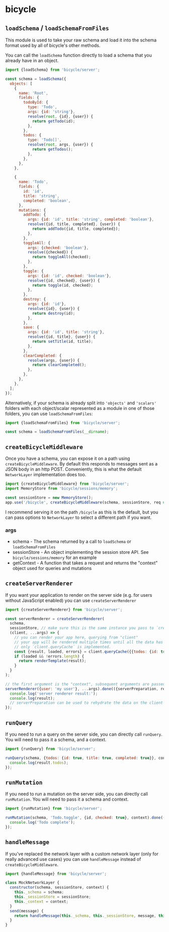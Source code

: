 # bicycle

## `loadSchema` / `loadSchemaFromFiles`

This module is used to take your raw schema and load it into the schema format used by all of bicycle's other methods.

You can call the `loadSchema` function directly to load a schema that you already have in an object.

```js
import {loadSchema} from 'bicycle/server';

const schema = loadSchema({
  objects: [
    {
      name: 'Root',
      fields: {
        todoById: {
          type: 'Todo',
          args: {id: 'string'},
          resolve(root, {id}, {user}) {
            return getTodo(id);
          },
        },
        todos: {
          type: 'Todo[]',
          resolve(root, args, {user}) {
            return getTodos();
          },
        },
      },
    },

    {
      name: 'Todo',
      fields: {
        id: 'id',
        title: 'string',
        completed: 'boolean',
      },
      mutations: {
        addTodo: {
          args: {id: 'id', title: 'string', completed: 'boolean'},
          resolve({id, title, completed}, {user}) {
            return addTodo({id, title, completed});
          },
        },
        toggleAll: {
          args: {checked: 'boolean'},
          resolve({checked}) {
            return toggleAll(checked);
          },
        },
        toggle: {
          args: {id: 'id', checked: 'boolean'},
          resolve({id, checked}, {user}) {
            return toggle(id, checked);
          },
        },
        destroy: {
          args: {id: 'id'},
          resolve({id}, {user}) {
            return destroy(id);
          },
        },
        save: {
          args: {id: 'id', title: 'string'},
          resolve({id, title}, {user}) {
            return setTitle(id, title);
          },
        },
        clearCompleted: {
          resolve(args, {user}) {
            return clearCompleted();
          },
        },
      },
    },
  ];
});
```

Alternatively, if your schema is already split into `'objects'` and `'scalars'` folders with each object/scalar
represented as a module in one of those folders, you can use `loadSchemaFromFiles`:

```js
import {loadSchemaFromFiles} from 'bicycle/server';

const schema = loadSchemaFromFiles(__dirname);
```

## `createBicycleMiddleware`

Once you have a schema, you can expose it on a path using `createBicycleMiddleware`.  By default this responds to
messages sent as a JSON body in an http POST.  Conveniently, this is what the default `NetworkLayer` implementation
does too.

```js
import {createBicycleMiddleware} from 'bicycle/server';
import MemoryStore from 'bicycle/sessions/memory';

const sessionStore = new MemoryStore();
app.use('/bicycle', createBicycleMiddleware(schema, sessionStore, req => ({user: req.user})));
```

I recommend serving it on the path `/bicycle` as this is the default, but you can pass options to `NetworkLayer` to
select a different path if you want.

### args

 - schema - The schema returned by a call to `loadSchema` or `loadSchemaFromFiles`
 - sessionStore - An object implementing the session store API.  See `bicycle/sessions/memory` for an example
 - getContext - A function that takes a request and returns the "context" object used for queries and mutations

## `createServerRenderer`

If you want your application to render on the server side (e.g. for users without JavaScript enabled) you can use
`createServerRenderer`

```js
import {createServerRenderer} from 'bicycle/server';

const serverRenderer = createServerRenderer(
  schema,
  sessionStore, // make sure this is the same instance you pass to `createBicycleMiddleware`
  (client, ...args) => {
    // you can render your app here, querying from "client"
    // your app will be rendered multiple times until all the data has been loaded
    // only `client.queryCache` is implemented.
    const {result, loaded, errors} = client.queryCache({{todos: {id: true, title: true, completed: true}}});
    if (loaded && !errors.length) {
      return renderTemplate(result);
    }
  }
);

// the first argument is the "context", subsequent arguments are passed through to your rendering function.
serverRenderer({user: 'my user'}, ...args).done(({serverPreparation, result}) => {
  console.log('server renderer result:');
  console.log(result);
  // serverPreparation can be used to rehydrate the data on the client
});
```

## `runQuery`

If you need to run a query on the server side, you can directly call `runQuery`.  You will need to pass it a schema, and
a context.

```js
import {runQuery} from 'bicycle/server';

runQuery(schema, {todos: {id: true, title: true, completed: true}}, context).done(result => {
  console.log(result.todos);
});
```

## `runMutation`

If you need to run a mutation on the server side, you can directly call `runMutation`.  You will need to pass it a
schema and context.

```js
import {runMutation} from 'bicycle/server';

runMutation(schema, 'Todo.toggle', {id, checked: true}, context).done(() => {
  console.log('Todo complete');
});
```

## `handleMessage`

If you've replaced the network layer with a custom network layer (only for really advanced use cases) you can use
`handleMessage` instead of `createBicycleMiddleware`.

```js
import {handleMessage} from 'bicycle/server';

class MockNetworkLayer {
  constructor(schema, sessionStore, context) {
    this._schema = schema;
    this._sessionStore = sessionStore;
    this._context = context;
  }
  send(message) {
    return handleMessage(this._schema, this._sessionStore, message, this._context);
  }
}
```
